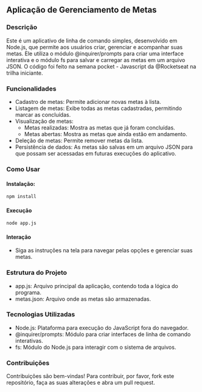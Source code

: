 ## Aplicação de Gerenciamento de Metas

### Descrição
Este é um aplicativo de linha de comando simples, desenvolvido em Node.js, que permite aos usuários criar, gerenciar e acompanhar suas metas. Ele utiliza o módulo @inquirer/prompts para criar uma interface interativa e o módulo fs para salvar e carregar as metas em um arquivo JSON.
O código foi feito na semana <nlw> pocket - Javascript da @Rocketseat na trilha iniciante.

### Funcionalidades
* Cadastro de metas: Permite adicionar novas metas à lista.
* Listagem de metas: Exibe todas as metas cadastradas, permitindo marcar as concluídas.
* Visualização de metas:
    * Metas realizadas: Mostra as metas que já foram concluídas.
    * Metas abertas: Mostra as metas que ainda estão em andamento.
* Deleção de metas: Permite remover metas da lista.
* Persistência de dados: As metas são salvas em um arquivo JSON para que possam ser acessadas em futuras execuções do aplicativo.

### Como Usar
#### Instalação:
```bash
npm install
```
#### Execução
```bash
node app.js
```
#### Interação
- Siga as instruções na tela para navegar pelas opções e gerenciar suas metas.

### Estrutura do Projeto
* app.js: Arquivo principal da aplicação, contendo toda a lógica do programa.
* metas.json: Arquivo onde as metas são armazenadas.

### Tecnologias Utilizadas
* Node.js: Plataforma para execução do JavaScript fora do navegador.
* @inquirer/prompts: Módulo para criar interfaces de linha de comando interativas.
* fs: Módulo do Node.js para interagir com o sistema de arquivos.

### Contribuições
Contribuições são bem-vindas! Para contribuir, por favor, fork este repositório, faça as suas alterações e abra um pull request.

